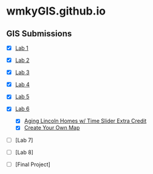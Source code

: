 # wmkyGIS.github.io
## GIS Submissions

- [x] [Lab 1](https://github.com/wmkyGIS/wmkyGIS.github.io/blob/main/Lab%201.html)
- [x] [Lab 2](https://github.com/wmkyGIS/wmkyGIS.github.io/tree/main/lab2) 
- [x] [Lab 3](https://github.com/wmkyGIS/wmkyGIS.github.io/blob/main/Lab%203/Output%20Directory/index.html)
- [x] [Lab 4](https://github.com/wmkyGIS/wmkyGIS.github.io/tree/main/lab4)
- [x] [Lab 5](wmkyGIS.github.io/lab5/index.html)
- [x] [Lab 6](wmkyGIS.github.io/lab6/)
    - [x]  [Aging Lincoln Homes w/ Time Slider Extra Credit](wmkyGIS.github.io/lab6/6_2index.html)
    - [x]  [Create Your Own Map](wmkygis.github.io/lab6/CYOmap_index.html)
- [ ] [Lab 7]
- [ ] [Lab 8]
- [ ] [Final Project]

